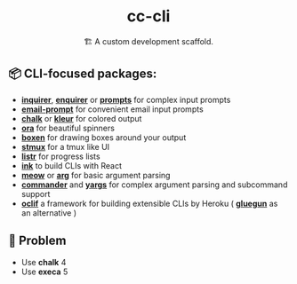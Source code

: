 <h1 align="center">cc-cli</h1>
<p align="center">
🏗 A custom development scaffold.
</p>

## 📦 CLI-focused packages:

-   [**inquirer**](https://www.npmjs.com/package/inquirer), [**enquirer**](https://www.npmjs.com/package/enquirer) or [**prompts**](https://www.npmjs.com/package/prompts) for complex input prompts
-   [**email-prompt**](https://www.npmjs.com/package/email-prompt) for convenient email input prompts
-   [**chalk**](https://www.npmjs.com/package/chalk) or [**kleur**](https://www.npmjs.com/package/kleur) for colored output
-   [**ora**](https://www.npmjs.com/package/ora) for beautiful spinners
-   [**boxen**](https://www.npmjs.com/package/boxen) for drawing boxes around your output
-   [**stmux**](https://www.npmjs.com/package/stmux) for a tmux like UI
-   [**listr**](https://www.npmjs.com/package/listr) for progress lists
-   [**ink**](https://www.npmjs.com/package/ink) to build CLIs with React
-   [**meow**](https://www.npmjs.com/package/meow) or [**arg**](https://www.npmjs.com/package/arg) for basic argument parsing
-   [**commander**](https://www.npmjs.com/package/commander) and [**yargs**](https://www.npmjs.com/package/yargs) for complex argument parsing and subcommand support
-   [**oclif**](https://oclif.io/) a framework for building extensible CLIs by Heroku ( [**gluegun**](https://infinitered.github.io/gluegun/#/) as an alternative )

## 📌 Problem

- Use **chalk** 4
- Use **execa** 5
